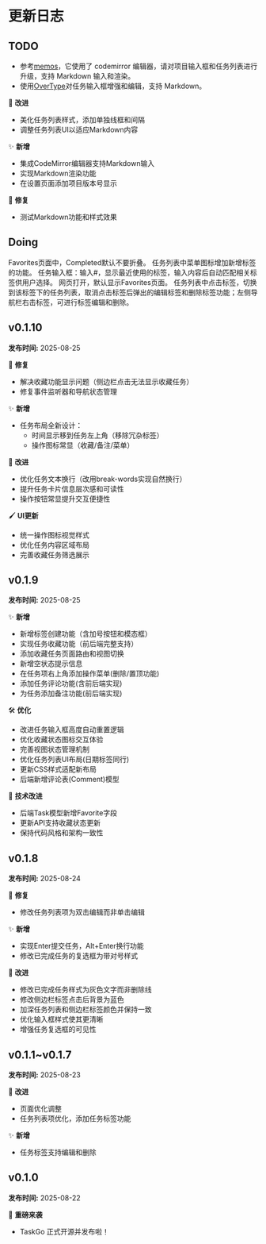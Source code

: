 # 更新日志

## TODO

- 参考[memos](https://github.com/usememos/memos)，它使用了 codemirror 编辑器，请对项目输入框和任务列表进行升级，支持 Markdown 输入和渲染。
- 使用[OverType](https://github.com/panphora/overtype)对任务输入框增强和编辑，支持 Markdown。

🚀 **改进**
*   美化任务列表样式，添加单独线框和间隔
*   调整任务列表UI以适应Markdown内容

✨ **新增**
*   集成CodeMirror编辑器支持Markdown输入
*   实现Markdown渲染功能
*   在设置页面添加项目版本号显示

🐛 **修复**
*   测试Markdown功能和样式效果
## Doing


Favorites页面中，Completed默认不要折叠。
任务列表中菜单图标增加新增标签的功能。
任务输入框：输入#，显示最近使用的标签，输入内容后自动匹配相关标签供用户选择。
网页打开，默认显示Favorites页面。
任务列表中点击标签，切换到该标签下的任务列表，取消点击标签后弹出的编辑标签和删除标签功能；左侧导航栏右击标签，可进行标签编辑和删除。



## v0.1.10
**发布时间:** 2025-08-25

🐛 **修复**
* 解决收藏功能显示问题（侧边栏点击无法显示收藏任务）
* 修复事件监听器和导航状态管理

✨ **新增**
* 任务布局全新设计：
  - 时间显示移到任务左上角（移除冗杂标签）
  - 操作图标常显（收藏/备注/菜单）

🚀 **改进**
* 优化任务文本换行（改用break-words实现自然换行）
* 提升任务卡片信息层次感和可读性
* 操作按钮常显提升交互便捷性

🖌️ **UI更新**
* 统一操作图标视觉样式
* 优化任务内容区域布局
* 完善收藏任务筛选展示

## v0.1.9
**发布时间:** 2025-08-25

✨ **新增**
* 新增标签创建功能（含加号按钮和模态框）
* 实现任务收藏功能（前后端完整支持）
* 添加收藏任务页面路由和视图切换
* 新增空状态提示信息
* 在任务项右上角添加操作菜单(删除/置顶功能)
* 添加任务评论功能(含前后端实现)
* 为任务添加备注功能(前后端实现)

🛠️ **优化**
* 改进任务输入框高度自动重置逻辑
* 优化收藏状态图标交互体验
* 完善视图状态管理机制
* 优化任务列表UI布局(日期标签同行)
* 更新CSS样式适配新布局
* 后端新增评论表(Comment)模型

🔧 **技术改进**
* 后端Task模型新增Favorite字段
* 更新API支持收藏状态更新
* 保持代码风格和架构一致性

## v0.1.8
**发布时间:** 2025-08-24

🐛 **修复**
*   修改任务列表项为双击编辑而非单击编辑

✨ **新增**
*   实现Enter提交任务，Alt+Enter换行功能
*   修改已完成任务的复选框为带对号样式

🚀 **改进**
*   修改已完成任务样式为灰色文字而非删除线
*   修改侧边栏标签点击后背景为蓝色
*   加深任务列表和侧边栏标签颜色并保持一致
*   优化输入框样式使其更清晰
*   增强任务复选框的可见性

## v0.1.1~v0.1.7
**发布时间:** 2025-08-23

🚀 **改进**
*   页面优化调整
*   任务列表项优化，添加任务标签功能

✨ **新增**
*   任务标签支持编辑和删除

## v0.1.0
**发布时间:** 2025-08-22

🎉   **重磅来袭**
*   TaskGo 正式开源并发布啦！